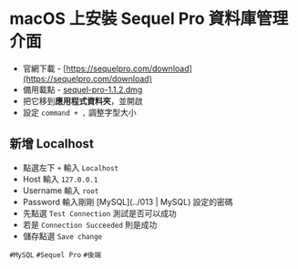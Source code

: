 # macOS 上安裝 Sequel Pro 資料庫管理介面

* 官網下載 - [https://sequelpro.com/download](https://sequelpro.com/download)
* 備用載點 - [sequel-pro-1.1.2.dmg](https://cdn.ioa.tw/MacEnvInit/sequel-pro-1.1.2.dmg)
* 把它移到**應用程式資料夾**，並開啟
* 設定 `command + ,` 調整字型大小

## 新增 Localhost
* 點選左下 `+` 輸入 `Localhost`
* Host 輸入 `127.0.0.1`
* Username 輸入 `root`
* Password 輸入剛剛 [MySQL](../013 | MySQL) 設定的密碼
* 先點選 `Test Connection` 測試是否可以成功
* 若是 `Connection Succeeded` 則是成功
* 儲存點選 `Save change`


`#MySQL` `#Sequel Pro` `#後端`
